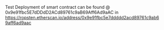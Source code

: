 Test Deployment of smart contract can be found @ 0x9e91fbc5E7dDDdD2ACd89761c9aB69Aff6Ad9aAC 
in  https://ropsten.etherscan.io/address/0x9e91fbc5e7ddddd2acd89761c9ab69aff6ad9aac

